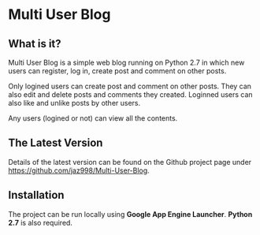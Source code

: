 # Multi User Blog

## What is it?
Multi User Blog is a simple web blog running on Python 2.7 in which new users can register, log in, create post and comment on other posts.

Only logined users can create post and comment on other posts. They can also edit and delete posts and comments they created. Loginned users can also like and unlike posts by other users. 

Any users (logined or not) can view all the contents. 

## The Latest Version
Details of the latest version can be found on the Github project page under https://github.com/jaz998/Multi-User-Blog.

## Installation
The project can be run locally using **Google App Engine Launcher**. **Python 2.7** is also required. 





